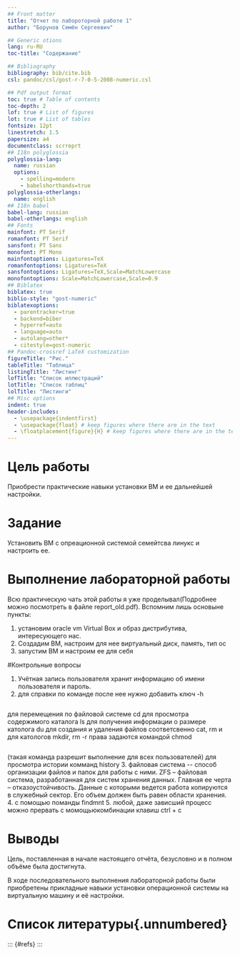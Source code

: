 ```yaml
---
## Front matter
title: "Отчет по лабороторной работе 1"
author: "Борунов Семён Сергеевич"

## Generic otions
lang: ru-RU
toc-title: "Содержание"

## Bibliography
bibliography: bib/cite.bib
csl: pandoc/csl/gost-r-7-0-5-2008-numeric.csl

## Pdf output format
toc: true # Table of contents
toc-depth: 2
lof: true # List of figures
lot: true # List of tables
fontsize: 12pt
linestretch: 1.5
papersize: a4
documentclass: scrreprt
## I18n polyglossia
polyglossia-lang:
  name: russian
  options:
	- spelling=modern
	- babelshorthands=true
polyglossia-otherlangs:
  name: english
## I18n babel
babel-lang: russian
babel-otherlangs: english
## Fonts
mainfont: PT Serif
romanfont: PT Serif
sansfont: PT Sans
monofont: PT Mono
mainfontoptions: Ligatures=TeX
romanfontoptions: Ligatures=TeX
sansfontoptions: Ligatures=TeX,Scale=MatchLowercase
monofontoptions: Scale=MatchLowercase,Scale=0.9
## Biblatex
biblatex: true
biblio-style: "gost-numeric"
biblatexoptions:
  - parentracker=true
  - backend=biber
  - hyperref=auto
  - language=auto
  - autolang=other*
  - citestyle=gost-numeric
## Pandoc-crossref LaTeX customization
figureTitle: "Рис."
tableTitle: "Таблица"
listingTitle: "Листинг"
lofTitle: "Список иллюстраций"
lotTitle: "Список таблиц"
lolTitle: "Листинги"
## Misc options
indent: true
header-includes:
  - \usepackage{indentfirst}
  - \usepackage{float} # keep figures where there are in the text
  - \floatplacement{figure}{H} # keep figures where there are in the text
---
```


# Цель работы

Приобрести практические навыки установки ВМ и ее дальнейшей настройки.

# Задание

Установить ВМ с опреационной системой семейтсва линукс и настроить ее.

# Выполнение лабораторной работы

Всю практическую чать этой работы я уже проделывал(Подробнее можно посмотреть в файле report_old.pdf). Вспомним лишь основыне пункты:
1. установим oracle vm Virtual Box и образ дистрибутива, интересующего нас.
2. Создадим ВМ, настроим для нее виртуальный диск, память, тип ос
3. запустим ВМ и настроим ее для себя

#Контрольные вопросы
1. Учётная запись пользователя хранит информацию об имени пользователя и пароль.
2. для справки по команде после нее нужно добавить ключ -h 
```cat -h
```
для перемещения по файловой системе сd 
для просмотра содержимого каталога ls
для получения информации о размере католога du
для создания и удаления файлов соответсвенно cat, rm
и для катологов mkdir, rm -r
права задаются командой chmod
```chmod +x somefile
```
(такая команда разрешит выполнение для всех пользователей)
для просмотра истории комманд history
3. файловая система -- способ организации файлов и папок для работы с ними. ZFS – файловая система, разработанная для систем хранения данных. Главная ее черта – отказоустойчивость. Данные с которыми ведется работа копируются в служебный сектор. Его объем должен быть равен области хранения. 
4. с помощью поманды findmnt
5. любой, даже зависший процесс можно прервать с момощьюкомбинации клавиш ctrl + c



#  Выводы

Цель, поставленная в начале настоящего отчёта, безусловно и в полном объёме была достигнута.

В ходе последовательного выполнения лабораторной работы были приобретены прикладные навыки установки операционной системы на виртуальную машину и её настройки.

# Список литературы{.unnumbered}

::: {#refs}
:::
